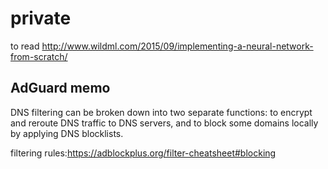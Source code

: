 # private
to read http://www.wildml.com/2015/09/implementing-a-neural-network-from-scratch/

## AdGuard memo
DNS filtering can be broken down into two separate functions: to encrypt and reroute DNS traffic to DNS servers, and to block some domains locally by applying DNS blocklists.

filtering rules:https://adblockplus.org/filter-cheatsheet#blocking
